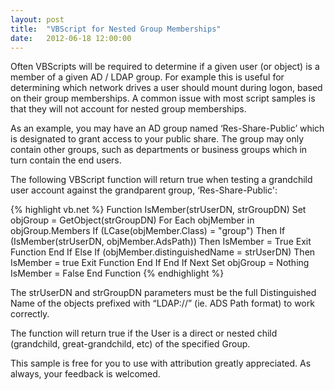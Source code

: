 ```yaml
---
layout: post
title:  "VBScript for Nested Group Memberships"
date:   2012-06-18 12:00:00
---
```


Often VBScripts will be required to determine if a given user (or object) is a member of a given AD / LDAP group. For example this is useful for determining which network drives a user should mount during logon, based on their group memberships. A common issue with most script samples is that they will not account for nested group memberships.

As an example, you may have an AD group named ‘Res-Share-Public’ which is designated to grant access to your public share. The group may only contain other groups, such as departments or business groups which in turn contain the end users.

The following VBScript function will return true when testing a grandchild user account against the grandparent group, ‘Res-Share-Public':

{% highlight vb.net %}
Function IsMember(strUserDN, strGroupDN)
    Set objGroup = GetObject(strGroupDN)
    For Each objMember in objGroup.Members
        If (LCase(objMember.Class) = "group") Then
            If (IsMember(strUserDN, objMember.AdsPath)) Then
                IsMember = True
                Exit Function
            End If
        Else
            If (objMember.distinguishedName = strUserDN) Then
                IsMember = true
                Exit Function
            End If
        End If
    Next
    Set objGroup = Nothing
    IsMember = False
End Function
{% endhighlight %}

The strUserDN and strGroupDN parameters must be the full Distinguished Name of the objects prefixed with “LDAP://” (ie. ADS Path format) to work correctly.

The function will return true if the User is a direct or nested child (grandchild, great-grandchild, etc) of the specified Group.

This sample is free for you to use with attribution greatly appreciated. As always, your feedback is welcomed.
